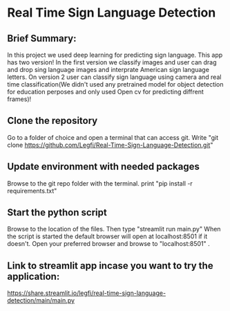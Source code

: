 # Real Time Sign Language Detection
## Brief Summary:

In this project we used deep learning for predicting sign language. 
This app has two version! In the first version we classify images and user can drag and drop sing language images and interprate
American sign language letters. 
On version 2 user can classify sign language using camera and real time classification(We didn't used any pretrained model for object detection
for education perposes and only used Open cv for predicting diffrent frames)! 

## Clone the repository
Go to a folder of choice and open a terminal that can access git. Write "git clone https://github.com/Legfi/Real-Time-Sign-Language-Detection.git"
## Update environment with needed packages
Browse to the git repo folder with the terminal. print "pip install -r requirements.txt"

## Start the python script
Browse to the location of the files.
Then type "streamlit run main.py" When the script is started the default browser will open at localhost:8501 if it doesn't. Open your preferred browser and browse to "localhost:8501" .

## Link to streamlit app incase you want to try the application: 
https://share.streamlit.io/legfi/real-time-sign-language-detection/main/main.py
